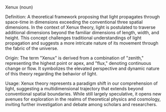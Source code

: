 Xenux (noun)

Definition: A theoretical framework proposing that light propagates through space-time in dimensions exceeding the conventional three spatial dimensions. In the context of Xenux theory, light is postulated to traverse additional dimensions beyond the familiar dimensions of length, width, and height. This concept challenges traditional understandings of light propagation and suggests a more intricate nature of its movement through the fabric of the universe.

Origin: The term "Xenux" is derived from a combination of "zenith," representing the highest point or apex, and "flux," denoting continuous change or flow. It symbolizes the elevated perspective and dynamic nature of this theory regarding the behavior of light.

Usage: Xenux theory represents a paradigm shift in our comprehension of light, suggesting a multidimensional trajectory that extends beyond conventional spatial boundaries. While still largely speculative, it opens new avenues for exploration in the realms of theoretical physics and cosmology, inviting further investigation and debate among scholars and researchers.